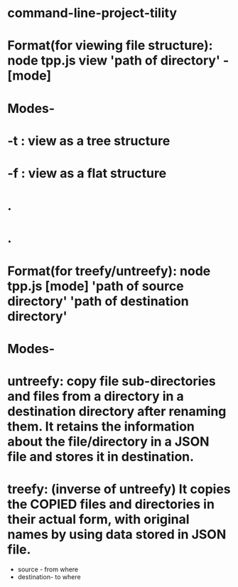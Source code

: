 # command-line-project-tility
# Format(for viewing file structure): node tpp.js view 'path of directory' -[mode]     
# Modes-
# -t : view as a tree structure
# -f : view as a flat structure
# .
# .
# Format(for treefy/untreefy): node tpp.js [mode] 'path of source directory' 'path of destination directory'
# Modes-
# untreefy: copy file sub-directories and files from a directory in a destination directory after renaming them. It retains the information about the file/directory in a JSON file and stores it in destination.
# treefy: (inverse of untreefy) It copies the COPIED files and directories in their actual form, with original names by using data stored in JSON file.     

* source - from where
* destination- to where
